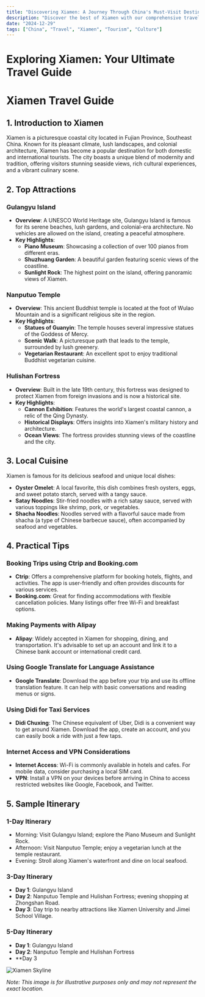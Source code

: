 ```yaml
---
title: "Discovering Xiamen: A Journey Through China's Must-Visit Destination"
description: "Discover the best of Xiamen with our comprehensive travel guide. Explore top attractions, savor local cuisine, and get insider tips for an unforgettable Chinese adventure."
date: "2024-12-29"
tags: ["China", "Travel", "Xiamen", "Tourism", "Culture"]
---
```


# Exploring Xiamen: Your Ultimate Travel Guide

# Xiamen Travel Guide

## 1. Introduction to Xiamen
Xiamen is a picturesque coastal city located in Fujian Province, Southeast China. Known for its pleasant climate, lush landscapes, and colonial architecture, Xiamen has become a popular destination for both domestic and international tourists. The city boasts a unique blend of modernity and tradition, offering visitors stunning seaside views, rich cultural experiences, and a vibrant culinary scene.

## 2. Top Attractions

### Gulangyu Island
- **Overview**: A UNESCO World Heritage site, Gulangyu Island is famous for its serene beaches, lush gardens, and colonial-era architecture. No vehicles are allowed on the island, creating a peaceful atmosphere.
- **Key Highlights**:
  - **Piano Museum**: Showcasing a collection of over 100 pianos from different eras.
  - **Shuzhuang Garden**: A beautiful garden featuring scenic views of the coastline.
  - **Sunlight Rock**: The highest point on the island, offering panoramic views of Xiamen.

### Nanputuo Temple
- **Overview**: This ancient Buddhist temple is located at the foot of Wulao Mountain and is a significant religious site in the region.
- **Key Highlights**:
  - **Statues of Guanyin**: The temple houses several impressive statues of the Goddess of Mercy.
  - **Scenic Walk**: A picturesque path that leads to the temple, surrounded by lush greenery.
  - **Vegetarian Restaurant**: An excellent spot to enjoy traditional Buddhist vegetarian cuisine.

### Hulishan Fortress
- **Overview**: Built in the late 19th century, this fortress was designed to protect Xiamen from foreign invasions and is now a historical site.
- **Key Highlights**:
  - **Cannon Exhibition**: Features the world's largest coastal cannon, a relic of the Qing Dynasty.
  - **Historical Displays**: Offers insights into Xiamen's military history and architecture.
  - **Ocean Views**: The fortress provides stunning views of the coastline and the city.

## 3. Local Cuisine
Xiamen is famous for its delicious seafood and unique local dishes:

- **Oyster Omelet**: A local favorite, this dish combines fresh oysters, eggs, and sweet potato starch, served with a tangy sauce.
- **Satay Noodles**: Stir-fried noodles with a rich satay sauce, served with various toppings like shrimp, pork, or vegetables.
- **Shacha Noodles**: Noodles served with a flavorful sauce made from shacha (a type of Chinese barbecue sauce), often accompanied by seafood and vegetables.

## 4. Practical Tips

### Booking Trips using Ctrip and Booking.com
- **Ctrip**: Offers a comprehensive platform for booking hotels, flights, and activities. The app is user-friendly and often provides discounts for various services.
- **Booking.com**: Great for finding accommodations with flexible cancellation policies. Many listings offer free Wi-Fi and breakfast options.

### Making Payments with Alipay
- **Alipay**: Widely accepted in Xiamen for shopping, dining, and transportation. It's advisable to set up an account and link it to a Chinese bank account or international credit card.

### Using Google Translate for Language Assistance
- **Google Translate**: Download the app before your trip and use its offline translation feature. It can help with basic conversations and reading menus or signs.

### Using Didi for Taxi Services
- **Didi Chuxing**: The Chinese equivalent of Uber, Didi is a convenient way to get around Xiamen. Download the app, create an account, and you can easily book a ride with just a few taps.

### Internet Access and VPN Considerations
- **Internet Access**: Wi-Fi is commonly available in hotels and cafes. For mobile data, consider purchasing a local SIM card.
- **VPN**: Install a VPN on your devices before arriving in China to access restricted websites like Google, Facebook, and Twitter.

## 5. Sample Itinerary

### 1-Day Itinerary
- Morning: Visit Gulangyu Island; explore the Piano Museum and Sunlight Rock.
- Afternoon: Visit Nanputuo Temple; enjoy a vegetarian lunch at the temple restaurant.
- Evening: Stroll along Xiamen's waterfront and dine on local seafood.

### 3-Day Itinerary
- **Day 1**: Gulangyu Island
- **Day 2**: Nanputuo Temple and Hulishan Fortress; evening shopping at Zhongshan Road.
- **Day 3**: Day trip to nearby attractions like Xiamen University and Jimei School Village.

### 5-Day Itinerary
- **Day 1**: Gulangyu Island
- **Day 2**: Nanputuo Temple and Hulishan Fortress
- **Day 3

<img src="https://source.unsplash.com/1600x900/?Xiamen,cityscape" alt="Xiamen Skyline" loading="lazy">

*Note: This image is for illustrative purposes only and may not represent the exact location.*

